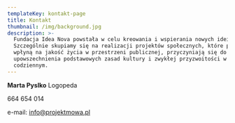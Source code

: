 ```yaml
---
templateKey: kontakt-page
title: Kontakt
thumbnail: /img/background.jpg
description: >-
  Fundacja Idea Nova powstała w celu kreowania i wspierania nowych idei.
  Szczególnie skupiamy się na realizacji projektów społecznych, które pozytywnie
  wpłyną na jakość życia w przestrzeni publicznej, przyczyniają się do
  upowszechnienia podstawowych zasad kultury i zwykłej przyzwoitości w życiu
  codziennym.
---
```

**Marta Pyslko**
Logopeda

664 654 014  

e-mail: info@projektmowa.pl 